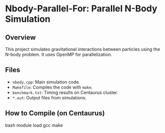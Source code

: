 # Nbody-Parallel-For: Parallel N-Body Simulation

## Overview
This project simulates gravitational interactions between particles using the N-body problem. It uses OpenMP for parallelization.

## Files
- `nbody.cpp`: Main simulation code.
- `Makefile`: Compiles the code with `make`.
- `benchmark.txt`: Timing results on Centaurus cluster.
- `*.out`: Output files from simulations.

## How to Compile (on Centaurus)
bash
module load gcc
make
